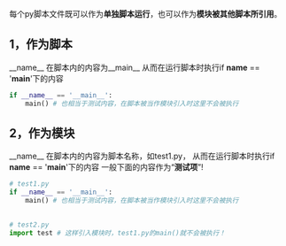 每个py脚本文件既可以作为**单独脚本运行**，也可以作为**模块被其他脚本所引用**。

## 1，作为脚本
\_\_name__ 在脚本内的内容为\_\_main__
从而在运行脚本时执行if __name__ == '__main__'下的内容
```python
if __name__ == '__main__':
	main() # 也相当于测试内容，在脚本被当作模块引入时这里不会被执行

```

## 2，作为模块
\_\_name__ 在脚本内的内容为脚本名称，如test1.py，
从而在运行脚本时执行if __name__ == '__main__'下的内容
一般下面的内容作为“**测试项**”!
```python
# test1.py
if __name__ == '__main__':
	main() # 也相当于测试内容，在脚本被当作模块引入时这里不会被执行
   
```

```python
# test2.py
import test # 这样引入模块时，test1.py的main()就不会被执行！

```